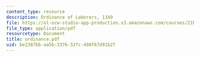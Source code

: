 ```yaml
---
content_type: resource
description: Ordinance of Laborers, 1349
file: https://ol-ocw-studio-app-production.s3.amazonaws.com/courses/21h-311-the-renaissance-1300-1600-fall-2004/be2387bbaa5b337632fc498f67d91b2f_ordinance.pdf
file_type: application/pdf
resourcetype: Document
title: ordinance.pdf
uid: be2387bb-aa5b-3376-32fc-498f67d91b2f
---
```


